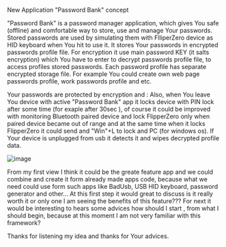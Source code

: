 New Application "Password Bank" concept

"Password Bank" is a password manager application, which gives You safe (offline) and comfortable way to store, use and manage Your passwords. Stored passwords are used by simulating them with FlliperZero device as HID keyboard when You hit to use it. It stores Your passwords in encrypted passwords profile file. For encryption it use main password KEY (it salts encryption) which You have to enter to decrypt passwords profile file, to access profiles stored passwords. Each password profile has separate encrypted storage file. For example You could create own web page passwords profile, work passwords profile and etc.

Your passwords are protected by encryption and :
Also, when You leave You device with active "Password Bank" app it locks device with PIN lock after some time (for exaple after 30sec ), of course it could be improved with monitoring Bluetooth paired device and lock FlipperZero only when paired device became out of range and at the same time when it locks FlipperZero it could send and "Win"+L to lock and PC (for windows os).
If Your device is unplugged from usb it detects it and wipes decrypted profile data.

![image](https://user-images.githubusercontent.com/118531425/205869150-f8cff484-fa3b-47f8-a159-ae26adb2ec3d.png)

From my first view I think it could be the greate feature app and we could combine and create it form already made apps code, because what we need could use form such apps like BadUsb, USB HID keyboard, password generator and other... At this first step it would great to discuss is it really worth it or only one I am seeing the benefits of this feature??? For next it would be interesting to hears some advices how should I start , from what I should begin, because at this moment I am not very familiar with this framework?

Thanks for listening my idea and thanks for Your advices.
